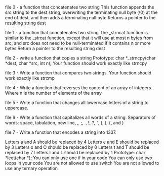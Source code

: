  file 0 - a function that concatenates two string This function appends the src string to the dest string, overwriting the terminating null byte (\0) at the end of dest, and then adds a terminating null byte
Returns a pointer to the resulting string dest

 file 1 - a function that concatenates two string The _strncat function is similar to the _strcat function, except that
it will use at most n bytes from src; and
src does not need to be null-terminated if it contains n or more bytes
Return a pointer to the resulting string dest

 file 2 - write a function that copies a string Prototype: char *_strncpy(char *dest, char *src, int n);
Your function should work exactly like strncpy

 file 3 - Write a function that compares two strings. Your function should work exactly like strcmp

file 4 - Write a function that reverses the content of an array of integers. Where n is the number of elements of the array

file 5 - Write a function that changes all lowercase letters of a string to uppercase.

file 6 - Write a function that capitalizes all words of a string. Separators of words: space, tabulation, new line, ,, ;, ., !, ?, ", (, ), {, and }

file 7 - Write a function that encodes a string into 1337.

Letters a and A should be replaced by 4
Letters e and E should be replaced by 3
Letters o and O should be replaced by 0
Letters t and T should be replaced by 7
Letters l and L should be replaced by 1
Prototype: char *leet(char *);
You can only use one if in your code
You can only use two loops in your code
You are not allowed to use switch
You are not allowed to use any ternary operation


